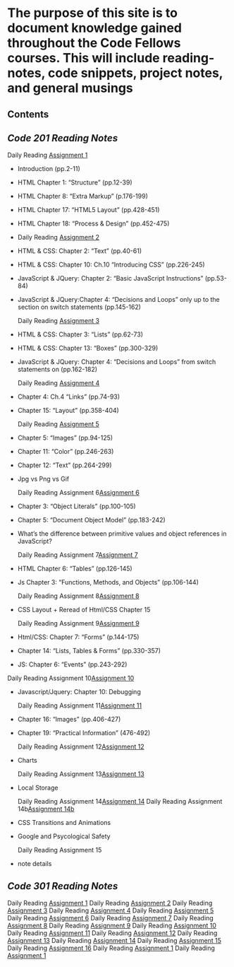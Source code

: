 
<!--layout: page
title: "Reading Notes"
permalink: /reading-notes/
-->

# The purpose of this site is to document knowledge gained throughout the Code Fellows courses. This will include reading-notes, code snippets, project notes, and general musings

## Contents
  
## ***Code 201 Reading Notes***
  
  Daily Reading [Assignment 1](https://github.com/rsw359/rsw359.github.io/blob/main/201%20noats/class-01.md)
  
* Introduction (pp.2-11)
* HTML Chapter 1: “Structure” (pp.12-39)
* HTML Chapter 8: “Extra Markup” (p.176-199)
* HTML Chapter 17: “HTML5 Layout” (pp.428-451)
* HTML Chapter 18: “Process & Design” (pp.452-475)
  
* Daily Reading [Assignment 2](reading-notes/class-02.md)
  
* HTML & CSS: Chapter 2: “Text” (pp.40-61)
* HTML & CSS: Chapter 10: Ch.10 “Introducing CSS” (pp.226-245)
* JavaScript & JQuery: Chapter 2: “Basic JavaScript Instructions” (pp.53-84)
* JavaScript & JQuery:Chapter 4: “Decisions and Loops” only up to the section on switch statements (pp.145-162)

   Daily Reading [Assignment 3](reading-notes/class-03.md)
  
* HTML & CSS: Chapter 3: “Lists” (pp.62-73)
* HTML & CSS: Chapter 13: “Boxes” (pp.300-329)
* JavaScript & JQuery: Chapter 4: “Decisions and Loops” from switch statements on (pp.162-182)

    Daily Reading [Assignment 4](reading-notes/class-04.md)

* Chapter 4: Ch.4 “Links” (pp.74-93)
* Chapter 15: “Layout” (pp.358-404)

   Daily Reading [Assignment 5](reading-notes/class-05.md)

* Chapter 5: “Images” (pp.94-125)
* Chapter 11: “Color” (pp.246-263)
* Chapter 12: “Text” (pp.264-299)
* Jpg vs Png vs Gif

   Daily Reading Assignment 6[Assignment 6](reading-notes/class-06.md)

* Chapter 3: “Object Literals” (pp.100-105)
* Chapter 5: “Document Object Model” (pp.183-242)
* What’s the difference between primitive values and object references in JavaScript?

   Daily Reading Assignment 7[Assignment 7](reading-notes/class-07.md)

* HTML Chapter 6: “Tables” (pp.126-145)
* Js Chapter 3: “Functions, Methods, and Objects” (pp.106-144)

   Daily Reading Assignment 8[Assignment 8](reading-notes/class-08.md)

* CSS Layout + Reread of Html/CSS Chapter 15

   Daily Reading Assignment 9[Assignment 9](reading-notes/class-09.md)

* Html/CSS: Chapter 7: “Forms” (p.144-175)
* Chapter 14: “Lists, Tables & Forms” (pp.330-357)
* JS: Chapter 6: “Events” (pp.243-292)

 Daily Reading Assignment 10[Assignment 10](reading-notes/class-10.md)

* Javascript/Jquery: Chapter 10: Debugging

   Daily Reading Assignment 11[Assignment 11](reading-notes/class-11.md)

* Chapter 16: “Images” (pp.406-427)
* Chapter 19: “Practical Information” (476-492)

   Daily Reading Assignment 12[Assignment 12](reading-notes/class-12.md)

* Charts

   Daily Reading Assignment 13[Assignment 13](reading-notes/class-13.md)

* Local Storage

   Daily Reading Assignment 14[Assignment 14](reading-notes/class-14.md)
   Daily Reading Assignment 14b[Assignment 14b](reading-notes/class-14b.md)

* CSS Transitions and Animations
* Google and Psycological Safety

   Daily Reading Assignment 15

* note details

## ***Code 301 Reading Notes***

Daily Reading [Assignment 1](link)
Daily Reading [Assignment 2](link)
Daily Reading [Assignment 3](link)
Daily Reading [Assignment 4](link)
Daily Reading [Assignment 5](link)
Daily Reading [Assignment 6](link)
Daily Reading [Assignment 7](link)
Daily Reading [Assignment 8](link)
Daily Reading [Assignment 9](link)
Daily Reading [Assignment 10](link)
Daily Reading [Assignment 11](link)
Daily Reading [Assignment 12](link)
Daily Reading [Assignment 13](link)
Daily Reading [Assignment 14](link)
Daily Reading [Assignment 15](link)
Daily Reading [Assignment 16](link)
Daily Reading [Assignment 1](link)
Daily Reading [Assignment 1](link)
